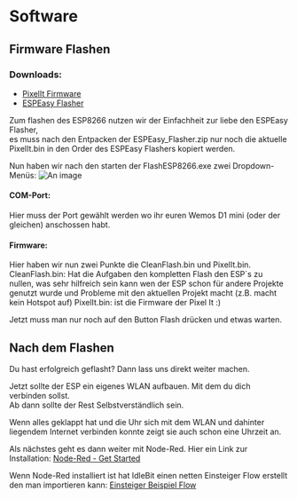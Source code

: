 # Software
## Firmware Flashen

### Downloads:
* [PixelIt Firmware](https://www.bastelbunker.de/wp-content/uploads/PixelIt.zip)
* [ESPEasy Flasher](https://www.bastelbunker.de/wp-content/uploads/ESPEasy_Flasher.zip)

Zum flashen des ESP8266 nutzen wir der Einfachheit zur liebe den ESPEasy Flasher,  
es muss nach den Entpacken der ESPEasy_Flasher.zip nur noch die aktuelle PixelIt.bin in den Order des ESPEasy Flashers kopiert werden.  
  
Nun haben wir nach den starten der FlashESP8266.exe zwei Dropdown-Menüs:
![An image](/flash_esp8266.png)


#### COM-Port:
Hier muss der Port gewählt werden wo ihr euren Wemos D1 mini (oder der gleichen) anschossen habt.  

#### Firmware: 
Hier haben wir nun zwei Punkte die CleanFlash.bin und PixelIt.bin.  
CleanFlash.bin: Hat die Aufgaben den kompletten Flash den ESP´s zu nullen, was sehr hilfreich sein kann wen der ESP schon für andere Projekte genutzt wurde und Probleme mit den aktuellen Projekt macht  (z.B. macht kein Hotspot auf)
PixelIt.bin: ist die Firmware der Pixel It :)  

Jetzt muss man nur noch auf den Button Flash drücken und etwas warten.   

## Nach dem Flashen
Du hast erfolgreich geflasht? Dann lass uns direkt weiter machen.  

Jetzt sollte der ESP ein eigenes WLAN aufbauen. Mit dem du dich verbinden sollst.     
Ab dann sollte der Rest Selbstverständlich sein.  

Wenn alles geklappt hat und die Uhr sich mit dem WLAN und dahinter liegendem Internet verbinden konnte zeigt sie auch schon eine Uhrzeit an.  

Als nächstes geht es dann weiter mit Node-Red. Hier ein Link zur Installation: [Node-Red - Get Started](https://nodered.org/#get-started)
 
Wenn Node-Red installiert ist hat IdleBit einen netten Einsteiger Flow erstellt den man importieren kann: [Einsteiger Beispiel Flow](https://wiki.dietru.de/books/pixel-it/page/der-einsteiger-beispiel-flow)
